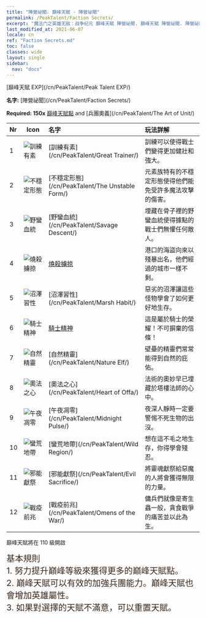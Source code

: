```yaml
---
title: "陣營祕聞. 巔峰天賦 - 陣營祕聞"
permalink: /PeakTalent/Faction Secrets/
excerpt: "魔法门之英雄无敌：战争纪元 巔峰天賦 陣營祕聞. 巔峰天賦 陣營祕聞. 陣營祕聞"
last_modified_at: 2021-06-07
locale: cn
ref: "Faction Secrets.md"
toc: false
classes: wide
layout: single
sidebar:
  nav: "docs"
---
```


  [巔峰天賦 EXP](/cn/PeakTalent/Peak Talent EXP/)

  **名字:** [陣營祕聞](/cn/PeakTalent/Faction Secrets/)

  **Required: 150x** [巔峰天賦點](/cn/Items/con_934/) and [兵團奧義](/cn/PeakTalent/The Art of Unit/)

  | Nr | Icon | 名字 | 玩法詳解 |
  |:---|------|:-----------|:-----------|
  | 1 | ![訓練有素](/images/pt/talent_3001.png) | [訓練有素](/cn/PeakTalent/Great Trainer/) | 訓練可以使得戰士們變得更加健壯和強大。 |
  | 2 | ![不穩定形態](/images/pt/talent_3002.png) | [不穩定形態](/cn/PeakTalent/The Unstable Form/) | 元素族特有的不穩定形態使得他們能免受許多魔法攻擊的傷害。 |
  | 3 | ![野蠻血統](/images/pt/talent_3003.png) | [野蠻血統](/cn/PeakTalent/Savage Descent/) | 埋藏在骨子裡的野蠻血統使得據點的戰士們無懼任何敵人。 |
  | 4 | ![燒殺擄掠](/images/pt/talent_3004.png) | [燒殺擄掠](/cn/PeakTalent/Aggressor/) | 港口的海盜向來以殘暴出名，他們經過的城市一樣不剩。 |
  | 5 | ![沼澤習性](/images/pt/talent_3005.png) | [沼澤習性](/cn/PeakTalent/Marsh Habit/) | 惡劣的沼澤讓這些怪物學會了如何更好地生存。 |
  | 6 | ![騎士精神](/images/pt/talent_3006.png) | [騎士精神](/cn/PeakTalent/Chivalry/) | 這是屬於騎士的榮耀！不可摒棄的信條！ |
  | 7 | ![自然精靈](/images/pt/talent_3007.png) | [自然精靈](/cn/PeakTalent/Nature Elf/) | 壁壘的精靈們常常能得到自然的庇佑。 |
  | 8 | ![奧法之心](/images/pt/talent_3008.png) | [奧法之心](/cn/PeakTalent/Heart of Offa/) | 法術的奧妙早已埋藏於塔樓法師的心中。 |
  | 9 | ![午夜凋零](/images/pt/talent_3009.png) | [午夜凋零](/cn/PeakTalent/Midnight Pulse/) | 夜深人靜時一定要警惕不死生物的出沒。 |
  | 10 | ![蠻荒地帶](/images/pt/talent_3010.png) | [蠻荒地帶](/cn/PeakTalent/Wild Region/) | 想在這不毛之地生存，你得學會殘忍。 |
  | 11 | ![邪能獻祭](/images/pt/talent_3011.png) | [邪能獻祭](/cn/PeakTalent/Evil Sacrifice/) | 將靈魂獻祭給惡魔的人將會獲得無限的力量。 |
  | 12 | ![戰疫前兆](/images/pt/talent_3012.png) | [戰疫前兆](/cn/PeakTalent/Omens of the War/) | 傭兵們就像是寄生蟲一般，貪食戰爭的痛苦並以此為生。 |



  巔峰天賦將在 110 級開啟

  <span style="color: #3c2a1e;font-size:22px">基本規則</span><br/><span style="color: #3c2a1e;font-size:22px">1. 努力提升巔峰等級來獲得更多的巔峰天賦點。</span><br/><span style="color: #3c2a1e;font-size:22px">2. 巔峰天賦可以有效的加強兵團能力。巔峰天賦也會增加英雄屬性。</span><br/><span style="color: #3c2a1e;font-size:22px">3. 如果對選擇的天賦不滿意，可以重置天賦。</span><br/>

